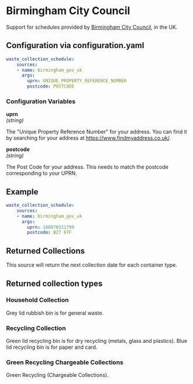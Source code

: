 # Birmingham City Council

Support for schedules provided by [Birmingham City Council](https://www.birmingham.gov.uk/), in the UK.

## Configuration via configuration.yaml

```yaml
waste_collection_schedule:
    sources:
    - name: birmingham_gov_uk
      args:
        uprn: UNIQUE_PROPERTY_REFERENCE_NUMBER
        postcode: POSTCODE
```

### Configuration Variables

**uprn**<br>
*(string)*

The "Unique Property Reference Number" for your address. You can find it by searching for your address at https://www.findmyaddress.co.uk/.

**postcode**<br>
*(string)*

The Post Code for your address. This needs to match the postcode corresponding to your UPRN.

## Example
```yaml
waste_collection_schedule:
    sources:
    - name: birmingham_gov_uk
      args:
        uprn: 100070321799
        postcode: B27 6TF
```

## Returned Collections
This source will return the next collection date for each container type.

## Returned collection types

### Household Collection
Grey lid rubbish bin is for general waste.

### Recycling Collection
Green lid recycling bin is for dry recycling (metals, glass and plastics).
Blue lid recycling bin is for paper and card.

### Green Recycling Chargeable Collections
Green Recycling (Chargeable Collections).
